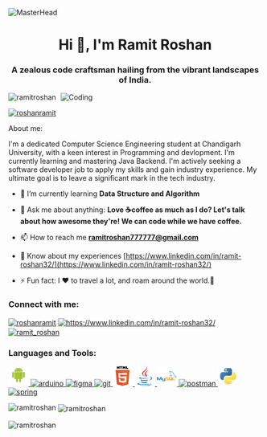 ![MasterHead](https://images.unsplash.com/photo-1555066931-4365d14bab8c?auto=format&fit=crop&q=80&w=1000&ixlib=rb-4.0.3&ixid=M3wxMjA3fDB8MHxzZWFyY2h8Nnx8Y29kaW5nfGVufDB8fDB8fHww)
<h1 align="center">Hi 👋, I'm Ramit Roshan</h1>
<h3 align="center">A zealous code craftsman hailing from the vibrant landscapes of India.</h3>
<img align="right" alt="Coding" width="400" src="https://cdn.dribbble.com/users/1162077/screenshots/3848914/programmer.gif">

<p align="left"> <img src="https://komarev.com/ghpvc/?username=ramitroshan&label=Profile%20views&color=0e75b6&style=flat" alt="ramitroshan" /> </p>

<p align="left"> <a href="https://twitter.com/roshanramit" target="blank"><img src="https://img.shields.io/twitter/follow/roshanramit?logo=twitter&style=for-the-badge" alt="roshanramit" /></a> </p>

About me:

I'm a dedicated Computer Science Engineering student at Chandigarh University, with a keen interest in Programming and devlopment. I'm currently learning and mastering Java Backend. I'm actively seeking a software developer job to apply my skills and gain industry experience. My ultimate goal is to leave a significant mark in the tech industry.
- 🌱 I’m currently learning **Data Structure and Algorithm**

- 💬 Ask me about anything: **Love ☕coffee as much as I do? Let's talk about how awesome they're! We can code while we have coffee.**

- 📫 How to reach me **ramitroshan777777@gmail.com**

- 📄 Know about my experiences [https://www.linkedin.com/in/ramit-roshan32/](https://www.linkedin.com/in/ramit-roshan32/)

- ⚡ Fun fact: I ❤️ to travel a lot, and roam around the world.🙈

<h3 align="left">Connect with me:</h3>
<p align="left">
<a href="https://twitter.com/roshanramit" target="blank"><img align="center" src="https://raw.githubusercontent.com/rahuldkjain/github-profile-readme-generator/master/src/images/icons/Social/twitter.svg" alt="roshanramit" height="30" width="40" /></a>
<a href="https://linkedin.com/in/https://www.linkedin.com/in/ramit-roshan32/" target="blank"><img align="center" src="https://raw.githubusercontent.com/rahuldkjain/github-profile-readme-generator/master/src/images/icons/Social/linked-in-alt.svg" alt="https://www.linkedin.com/in/ramit-roshan32/" height="30" width="40" /></a>
<a href="https://instagram.com/ramit_roshan" target="blank"><img align="center" src="https://raw.githubusercontent.com/rahuldkjain/github-profile-readme-generator/master/src/images/icons/Social/instagram.svg" alt="ramit_roshan" height="30" width="40" /></a>
</p>

<h3 align="left">Languages and Tools:</h3>
<p align="left"> <a href="https://developer.android.com" target="_blank" rel="noreferrer"> <img src="https://raw.githubusercontent.com/devicons/devicon/master/icons/android/android-original-wordmark.svg" alt="android" width="40" height="40"/> </a> <a href="https://www.arduino.cc/" target="_blank" rel="noreferrer"> <img src="https://cdn.worldvectorlogo.com/logos/arduino-1.svg" alt="arduino" width="40" height="40"/> </a> <a href="https://www.figma.com/" target="_blank" rel="noreferrer"> <img src="https://www.vectorlogo.zone/logos/figma/figma-icon.svg" alt="figma" width="40" height="40"/> </a> <a href="https://git-scm.com/" target="_blank" rel="noreferrer"> <img src="https://www.vectorlogo.zone/logos/git-scm/git-scm-icon.svg" alt="git" width="40" height="40"/> </a> <a href="https://www.w3.org/html/" target="_blank" rel="noreferrer"> <img src="https://raw.githubusercontent.com/devicons/devicon/master/icons/html5/html5-original-wordmark.svg" alt="html5" width="40" height="40"/> </a> <a href="https://www.java.com" target="_blank" rel="noreferrer"> <img src="https://raw.githubusercontent.com/devicons/devicon/master/icons/java/java-original.svg" alt="java" width="40" height="40"/> </a> <a href="https://www.mysql.com/" target="_blank" rel="noreferrer"> <img src="https://raw.githubusercontent.com/devicons/devicon/master/icons/mysql/mysql-original-wordmark.svg" alt="mysql" width="40" height="40"/> </a> <a href="https://postman.com" target="_blank" rel="noreferrer"> <img src="https://www.vectorlogo.zone/logos/getpostman/getpostman-icon.svg" alt="postman" width="40" height="40"/> </a> <a href="https://www.python.org" target="_blank" rel="noreferrer"> <img src="https://raw.githubusercontent.com/devicons/devicon/master/icons/python/python-original.svg" alt="python" width="40" height="40"/> </a> <a href="https://spring.io/" target="_blank" rel="noreferrer"> <img src="https://www.vectorlogo.zone/logos/springio/springio-icon.svg" alt="spring" width="40" height="40"/> </a> </p>

<p><img align="left" src="https://github-readme-stats.vercel.app/api/top-langs?username=ramitroshan&show_icons=true&locale=en&layout=compact" alt="ramitroshan" /></p>

<p>&nbsp;<img align="center" src="https://github-readme-stats.vercel.app/api?username=ramitroshan&show_icons=true&locale=en" alt="ramitroshan" /></p>

<p><img align="center" src="https://github-readme-streak-stats.herokuapp.com/?user=ramitroshan&" alt="ramitroshan" /></p>
